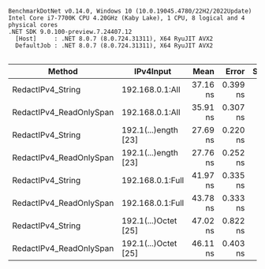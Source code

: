 ```

BenchmarkDotNet v0.14.0, Windows 10 (10.0.19045.4780/22H2/2022Update)
Intel Core i7-7700K CPU 4.20GHz (Kaby Lake), 1 CPU, 8 logical and 4 physical cores
.NET SDK 9.0.100-preview.7.24407.12
  [Host]     : .NET 8.0.7 (8.0.724.31311), X64 RyuJIT AVX2
  DefaultJob : .NET 8.0.7 (8.0.724.31311), X64 RyuJIT AVX2


```
| Method                | IPv4Input            | Mean     | Error    | StdDev   | Gen0   | Allocated |
|---------------------- |--------------------- |---------:|---------:|---------:|-------:|----------:|
| RedactIPv4_String       | 192.168.0.1:All      | 37.16 ns | 0.399 ns | 0.354 ns | 0.0114 |      48 B |
| RedactIPv4_ReadOnlySpan | 192.168.0.1:All      | 35.91 ns | 0.307 ns | 0.272 ns | 0.0114 |      48 B |
| RedactIPv4_String       | 192.1(...)ength [23] | 27.69 ns | 0.220 ns | 0.195 ns |      - |         - |
| RedactIPv4_ReadOnlySpan | 192.1(...)ength [23] | 27.76 ns | 0.252 ns | 0.224 ns |      - |         - |
| RedactIPv4_String       | 192.168.0.1:Full     | 41.97 ns | 0.335 ns | 0.297 ns | 0.0114 |      48 B |
| RedactIPv4_ReadOnlySpan | 192.168.0.1:Full     | 43.78 ns | 0.333 ns | 0.312 ns | 0.0114 |      48 B |
| RedactIPv4_String       | 192.1(...)Octet [25] | 47.02 ns | 0.822 ns | 0.728 ns | 0.0114 |      48 B |
| RedactIPv4_ReadOnlySpan | 192.1(...)Octet [25] | 46.11 ns | 0.403 ns | 0.358 ns | 0.0114 |      48 B |
